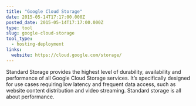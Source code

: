 ```yaml
---
title: "Google Cloud Storage"
date: 2015-05-14T17:17:00.000Z
posted_date: 2015-05-14T17:17:00.000Z
type: tool
slug: google-cloud-storage
tool_type: 
  - hosting-deployment
links:
  website: https://cloud.google.com/storage/
---
```

Standard Storage provides the highest level of durability, availability and performance of all Google Cloud Storage services. It’s specifically designed for use cases requiring low latency and frequent data access, such as website content distribution and video streaming. Standard storage is all about performance.




